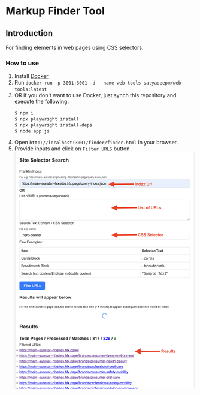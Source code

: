 # Markup Finder Tool

## Introduction
For finding elements in web pages using CSS selectors.

### How to use
1. Install [Docker](https://docs.docker.com/get-docker/)
2. Run `docker run -p 3001:3001 -d --name web-tools satyadeepm/web-tools:latest`
3. OR if you don't want to use Docker, just synch this repository and execute the following:
    ```
    $ npm i
    $ npx playwright install
    $ npx playwright install-deps
    $ node app.js
    ```
5. Open `http://localhost:3001/finder/finder.html` in your browser.
6. Provide inputs and click on `Filter URLS` button
![Local Image](images/markup-finder.png)
